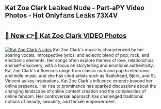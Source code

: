 ## Kat Zoe Clark Le𝚊ked N𝚞de - Part-aPY Video Photos - Hot Onlyf𝚊ns Le𝚊ks 73X4V

# <h2><a href="http://ac35914.deff.icu/?id=Kat+Zoe+Clark">🔗 New 👉🔴 Kat Zoe Clark VIDEO Photos</a></h2>

[![Kat Zoe Clark N𝚞des](https://i.imgur.com/rIISA9y.gif)](http://ac35914.deff.icu/?id=Kat+Zoe+Clark)
Kat Zoe Clark's music is characterized by her soaring vocals, introspective lyrics, and eclectic blend of pop, rock, and electronic elements. Her songs often explore themes of love, relationships, and self-discovery, with a focus on storytelling and emotional authenticity. Kat Zoe Clark's influences range from classic rock and pop to electronic and indie music, and she has cited artists such as Radiohead, Björk, and St. Vincent as key inspirations. Kat Zoe Clark's influence extends beyond her online presence. Her rise to prominence has sparked discussions about the changing landscape of online content creation and the complexities of online fandom. Her controversial approach has challenged traditional notions of beauty, sexuality, and female empowerment.
